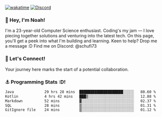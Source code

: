 [![wakatime](https://wakatime.com/badge/user/018b5c7c-fde2-4105-aa96-f5c758abb0a2.svg)](https://wakatime.com/@018b5c7c-fde2-4105-aa96-f5c758abb0a2)
[![Discord](https://img.shields.io/badge/Discord-5865F2?style=flat&logo=discord&logoColor=white)](https://discord.gg/eAW8AGXaGu)



### 👋 Hey, I'm Noah!
I'm a 23-year-old Computer Science enthusiast. Coding's my jam — I love piecing together solutions and venturing into the latest tech. On this page, you'll get a peek into what I'm building and learning. Keen to help? Drop me a message :D 
Find me on Discord: @schufi73

### 🤝 Let's Connect!
Your journey here marks the start of a potential collaboration.

### ⚓ Programming Stats :D!
<!--START_SECTION:waka-->

```txt
Java              29 hrs 28 mins  ████████████████████░░░░░   80.60 %
Kotlin            4 hrs 42 mins   ███▒░░░░░░░░░░░░░░░░░░░░░   12.88 %
Markdown          52 mins         ▓░░░░░░░░░░░░░░░░░░░░░░░░   02.37 %
SQL               28 mins         ▒░░░░░░░░░░░░░░░░░░░░░░░░   01.31 %
GitIgnore file    24 mins         ▒░░░░░░░░░░░░░░░░░░░░░░░░   01.12 %
```

<!--END_SECTION:waka-->
